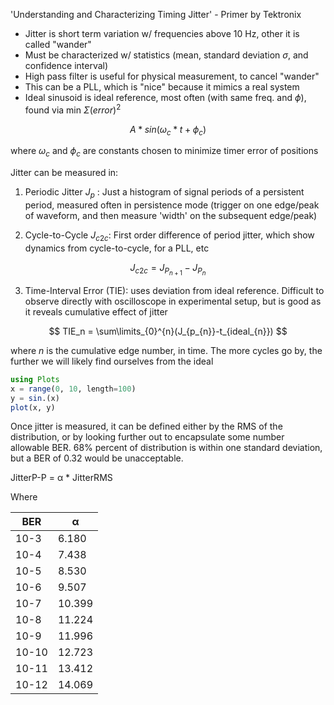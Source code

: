 'Understanding and Characterizing Timing Jitter' - Primer by Tektronix

* Jitter is short term variation w/ frequencies above 10 Hz, other it is called "wander"
* Must be characterized w/ statistics (mean, standard deviation $\sigma$, and confidence interval)
* High pass filter is useful for physical measurement, to cancel "wander"
* This can be a PLL, which is "nice" because it mimics a real system
* Ideal sinusoid is ideal reference, most often (with same freq. and $\phi$), found via min $\Sigma(error)^2$

$$
A*sin(\omega_c*t+\phi_c)
$$

where $\omega_c$ and $\phi_c$ are constants chosen to minimize timer error of positions

Jitter can be measured in:

1. Periodic Jitter $J_p$ : Just a histogram of signal periods of a persistent period, measured often in persistence mode (trigger on one edge/peak of waveform, and then measure 'width' on the subsequent edge/peak)

3. Cycle-to-Cycle $J_{c2c}$: First order difference of period jitter, which show dynamics from cycle-to-cycle, for a PLL, etc

$$
J_{c2c}=J_{P_{n+1}}-J_{P_{n}}
$$

3. Time-Interval Error (TIE): uses deviation from ideal reference. Difficult to observe directly with oscilloscope in experimental setup, but is good as it reveals cumulative effect of jitter

$$
TIE_n = \sum\limits_{0}^{n}(J_{p_{n}}-t_{ideal_{n}})
$$

where $n$ is the cumulative edge number, in time. The more cycles go by, the further we will likely find ourselves from the ideal

```julia
using Plots
x = range(0, 10, length=100)
y = sin.(x)
plot(x, y)
```

Once jitter is measured, it can be defined either by the RMS of the distribution, or by looking further out to encapsulate some number allowable BER. 68% percent of distribution is within one standard deviation, but a BER of 0.32 would be unacceptable.

JitterP-P = α * JitterRMS

Where

|BER|α|
|---|---|
|10-3|6.180|
|10-4|7.438|
|10-5|8.530|
|10-6|9.507|
|10-7|10.399|
|10-8|11.224|
|10-9|11.996|
|10-10|12.723|
|10-11|13.412|
|10-12|14.069|
